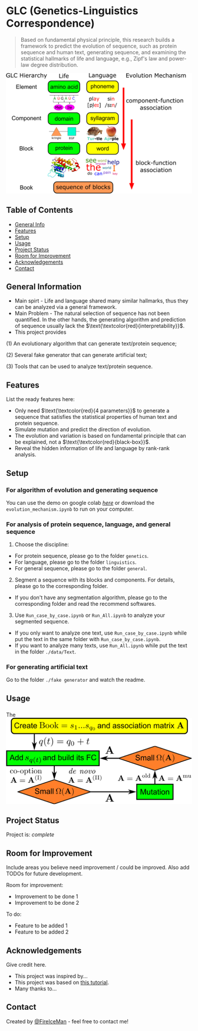 # GLC (Genetics-Linguistics Correspondence)
>Based on fundamental physical principle, this research builds a framework to predict the evolution of sequence, such as protein sequence and human text, generating sequence, and examining the statistical hallmarks of life and language, e.g., Zipf's law and power-law degree distribution.

![framework](./img/Evo_Hierarchy.png)

## Table of Contents
* [General Info](#general-information)
* [Features](#features)
* [Setup](#setup)
* [Usage](#usage)
* [Project Status](#project-status)
* [Room for Improvement](#room-for-improvement)
* [Acknowledgements](#acknowledgements)
* [Contact](#contact)

## General Information
- Main spirt - Life and language shared many similar hallmarks, thus they can be analyzed via a general framework.
- Main Problem - The natural selection of sequence has not been quantified. In the other hands, the generating algorithm and prediction of sequence usually lack the $\text{\textcolor{red}{interpretability}}$. 
- This project provides 

(1) An evolutionary algorithm that can generate text/protein sequence; 

(2) Several fake generator that can generate artificial text;

(3) Tools that can be used to analyze text/protein sequence.

## Features
List the ready features here:
- Only need $\text{\textcolor{red}{4 parameters}}$ to generate a sequence that satisfies the statistical properties of human text and protein sequence.
- Simulate mutation and predict the direction of evolution.
- The evolution and variation is based on fundamental principle that can be explained, not a $\text{\textcolor{red}{black-box}}$.
- Reveal the hidden information of life and language by rank-rank analysis.

## Setup
### For algorithm of evolution and generating sequence
You can use the demo on google colab [_here_](https://colab.research.google.com/drive/1h8tNyqPPnqfmG9g7BiD-w4jzSz-npnJa#scrollTo=lwZnojnDFM5Y)
or download the `evolution_mechanism.ipynb` to run on your computer.

### For analysis of protein sequence, language, and general sequence
1. Choose the discipline:  
  - For protein sequence, please go to the folder `genetics`.
  - For language, please go to the folder `linguistics`.
  - For general sequence, please go to the folder `general`.
2. Segment a sequence with its blocks and components. For details, please go to the corresponding folder.
  - If you don't have any segmentation algorithm, please go to the corresponding folder and read the recommend softwares.
3. Use `Run_case_by_case.ipynb` or `Run_All.ipynb` to analyze your segmented sequence.
  - If you only want to analyze one text, use `Run_case_by_case.ipynb` while put the text in the same folder with `Run_case_by_case.ipynb`.
  - If you want to analyze many texts, use `Run_All.ipynb` while put the text in the folder `./data/Text`.

### For generating artificial text
Go to the folder `./fake generator` and watch the readme.

## Usage
### 
 The![framework](./img/flowchart.png)


## Project Status
Project is: _complete_ 


## Room for Improvement
Include areas you believe need improvement / could be improved. Also add TODOs for future development.

Room for improvement:
- Improvement to be done 1
- Improvement to be done 2

To do:
- Feature to be added 1
- Feature to be added 2


## Acknowledgements
Give credit here.
- This project was inspired by...
- This project was based on [this tutorial](https://www.example.com).
- Many thanks to...


## Contact
Created by [@FireIceMan](https://www.flynerd.pl/) - feel free to contact me!
